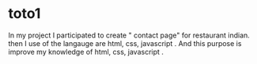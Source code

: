# toto1
In my project I participated  to create " contact page" for restaurant indian. then I use of the langauge are  html, css, javascript . And this purpose is improve my knowledge of html, css, javascript .
